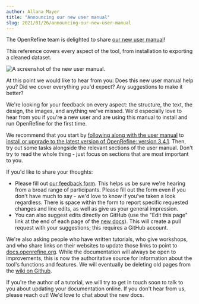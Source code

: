 ```yaml
---
author: Allana Mayer
title: "Announcing our new user manual"
slug: 2021/01/26/announcing-our-new-user-manual
---
```


The OpenRefine team is delighted to share [our new user manual](https://docs.openrefine.org/)!

This reference covers every aspect of the tool, from installation to exporting a cleaned dataset.

![A screenshot of the new user manual.](/img/2021-user-manual.png)

At this point we would like to hear from you: Does this new user manual help you? Did we cover everything you'd expect? Any suggestions to make it better?

We're looking for your feedback on every aspect: the structure, the text, the design, the images, and anything we've missed. We'd especially love to hear from you if you're a new user and are using this manual to install and run OpenRefine for the first time.

We recommend that you start by [following along with the user manual](https://docs.openrefine.org/manual/installing#installing-or-upgrading) to [install or upgrade to the latest version of OpenRefine: version 3.4.1](https://github.com/OpenRefine/OpenRefine/releases/tag/3.4.1). 
Then, try out some tasks alongside the relevant sections of the user manual. Don't try to read the whole thing - just focus on sections that are most important to you.

If you'd like to share your thoughts:
- Please fill out [our feedback form](https://forms.gle/4KkoJFpSrWDMkrh6A). This helps us be sure we're hearing from a broad range of participants. Please fill out the form even if you don't have much to say - we'd love to know if you've taken a look regardless. There is space within the form to report specific requested changes and line edits, as well as give us your general impression.
- You can also suggest edits directly on GitHub (use the "Edit this page" link at the end of each page of the [new docs](https://docs.openrefine.org/)). This will create a pull request with your suggestions; this requires a GitHub account.

We're also asking people who have written tutorials, who give workshops, and who share links on their websites to update those links to point to [docs.openrefine.org](https://docs.openrefine.org). 
While the documentation will always be open to improvements, this is now the authoritative source for information about the tool's functions and features. We will eventually be deleting old pages from the [wiki on Github](https://github.com/OpenRefine/OpenRefine/wiki). 

If you're the author of a tutorial, we will try to get in touch soon to talk to you about updating your documentation online. If you don't hear from us, please reach out! We'd love to chat about the new docs.
